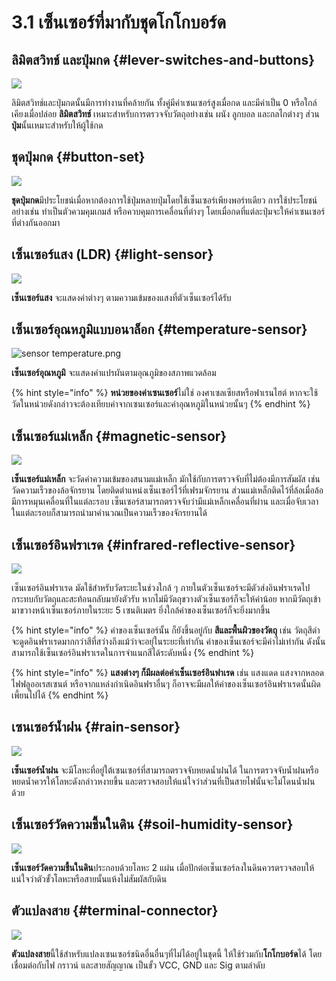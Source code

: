 # 3.1 เซ็นเซอร์ที่มากับชุดโกโกบอร์ด

## **ลิมิตสวิทช์ และปุ่มกด** {#lever-switches-and-buttons}

![](https://lh6.googleusercontent.com/XXhoiviM0cP9LWZSgzPx0pWmHF0x-tR4V8OhTWUseZfxY3xGaHsyGhh-O5gTvfPI-BFfGeMEibbzyN9AMxTOgTI_vG4uYLYIu8t6anoM7GqdF8GhQbq1BX0YVVc38N52Md8o0loC)

ลิมิตสวิทช์และปุ่มกดนั้นมีการทำงานที่คล้ายกัน ทั้งคู่มีค่าเซนเซอร์สูงเมื่อกด และมีค่าเป็น 0 หรือใกล์เคียงเมื่อปล่อย **ลิมิตสวิทช์** เหมาะสำหรับการตรวจจับวัตถุอย่างเช่น ผนัง ลูกบอล และกลไกต่างๆ ส่วน**ปุ่ม**นั้นเหมาะสำหรับให้ผู้ใช้กด

## **ชุดปุ่มกด** {#button-set}

![](https://lh5.googleusercontent.com/VUuiVQfDIceaurA8ryCCKjCOdan_ojwqc-Ogk9oiTRG6wBkPoh3-9_3EjxNkxEgRUqDUo_AL_sG_9mdyHAXpLfrVwb0iCmKGt-oUY4JY7gBwwPLyMTdp5RJ7jfbck4nPfMl6uJOx)

**ชุดปุ่มกด**มีประโยชน์เมื่อหากต้องการใช้ปุ่มหลายปุ่มโดยใช้เซ็นเซอร์เพียงพอร์ทเดียว การใช้ประโยชน์อย่างเช่น ทำเป็นตัวควมคุมเกมส์ หรือควบคุมการเคลื่อนที่ต่างๆ โดยเมื่อกดที่แต่ละปุ่มจะให้ค่าเซนเซอร์ที่ต่างกันออกมา

## **เซ็นเซอร์แสง** \(LDR\) {#light-sensor}

![](https://lh5.googleusercontent.com/Rmta4SQ9rb1CuqJC9vY8uw2z4zgpFS7AN6q9hSuqbtxWINkbDGAognrPA6hnccv69Y8ekl-TX3fxjedsuwo3xmHmx09xpjsnYAJB_OJgzHxJvoyNSvG8lybrCexIjteQXqjVuOnZ)

**เซ็นเซอร์แสง** จะแสดงค่าต่างๆ ตามความเข้มของแสงที่ตัวเซ็นเซอร์ได้รับ

## **เซ็นเซอร์อุณหภูมิแบบอนาล็อก** {#temperature-sensor}

![sensor temperature.png](https://lh4.googleusercontent.com/GgtVOBlhdmGlF5LMSz3Avz-HLId9joXpfCZim2qFtt0QcdBQ25VHQd26BjgpoJD-vrjQtmdlnh5DhBlurrMIGVKLwScvIS4_8jwphbhye3EXrXdJP_gFW9FFYLhtqAdA9J5Dwn5j)

**เซ็นเซอร์อุณหภูมิ** จะแสดงค่าแปรผันตามอุณภูมิของสภาพแวดล้อม

{% hint style="info" %}
**หน่วยของค่าเซนเซอร์**ไม่ใช่ องศาเซลเซียสหรือฟาเรนไฮต์ หากจะใช้วัดในหน่วยดังกล่าวจะต้องเทียบค่าจากเซนเซอร์และค่าอุณหภูมิในหน่วยนั้นๆ
{% endhint %}

## **เซ็นเซอร์แม่เหล็ก** {#magnetic-sensor}

![](https://lh6.googleusercontent.com/CQGNhkdfH75drhz385lKoW1OglalqJBSMLQhiySijjqP--X6O6tu1wlXJOunjBo812kH5iarjZ3BdrSkZTjiJ4qFYrz-Be1pFbg5Ih_bgaO-koYnUkgcByjTe5c2BLh3POmkZuE5)

**เซ็นเซอร์แม่เหล็ก** จะวัดค่าความเข้มของสนามแม่เหล็ก มักใช้กับการตรวจจับที่ไม่ต้องมีการสัมผัส เช่นวัดความเร็วของล้อจักรยาน โดยติดตำแหน่งเซ็นเซอร์ไว้ที่เฟรมจักรยาน ส่วนแม่เหล็กติดไว้ที่ล้อเมื่อล้อมีการหมุนเคลื่อนที่ในแต่ละรอบ เซ็นเซอร์สามารถตรวจจับว่ามีแม่เหล็กเคลื่อนที่ผ่าน และเมื่อจับเวลาในแต่ละรอบก็สามารถนำมาคำนวณเป็นความเร็วของจักรยานได้

## เซ็นเซอร์อินฟราเรด {#infrared-reflective-sensor}

![](https://lh6.googleusercontent.com/9bqUi-qv_uhq71zSn1qe5G5Q2os-9ULuRJx4bYSiWGFkwLS6zst3X9RLamf2FFtss5Z84vbJSwBFot1EuPXAiKHHl78HWCK0QvImOj_90SzTNkjAKNDW9R7ATZbA-Ty3MOQCzG-f)

เซ็นเซอร์อินฟราเรด มัดใช้สำหรับวัดระยะในช่วงใกล้ ๆ ภายในตัวเซ็นเซอร์จะมีตัวส่งอินฟราเรดไปกระทบกับวัตถุและสะท้อนกลับมายังตัวรับ หากไม่มีวัตถุขวางตัวเซ็นเซอร์ก็จะให้ค่าน้อย หากมีวัตถุเข้ามาขวางหน้าเซ็นเซอร์ภายในระยะ 5 เซนติเมตร ยิ่งใกล้ค่าของเซ็นเซอร์ก็จะยิ่งมากขึ้น

{% hint style="info" %}
ค่าของเซ็นเซอร์นั้น ก็ยังขึ้นอยู่กับ **สีและพื้นผิวของวัตถุ** เช่น วัตถุสีดำจะดูดอินฟราเรดมากกว่าสีที่สว่างถึงแม้ว่าจะอยุ่ในระยะที่เท่ากัน ค่าของเซ็นเซอร์จะมีค่าไม่เท่ากัน ดังนั้นสามารถใช้เซ็นเซอร์อินฟราเรดในการจำแนกสีได้ระดับหนึ่ง
{% endhint %}

{% hint style="info" %}
**แสงต่างๆ ก็มีผลต่อค่าเซ็นเซอร์อินฟาเรด** เช่น แสงแดด แสงจากหลอดไฟฟลูออเรสเซนต์ หรือจากแหล่งกำเนิดอินฟราอื่นๆ ก็อาจจะมีผลให้ค่าของเซ็นเซอร์อินฟราเรดนั้นผิดเพี้ยนไปได้
{% endhint %}

## **เซนเซอร์น้ำฝน** {#rain-sensor}

![](https://lh6.googleusercontent.com/CfP5LQKjRSXzFGOnuqzSghzV4rAUu6DPD7DwLa5ZfnhmXN8CpqvpPtg5rDMCYnX90mYWqtnHv-SApJSrw7jd4kprxunTzj0wi4qAgi-3HP3QB5qRG6e1Uy38ju5tB-EuAfmII9am)

**เซ็นเซอร์น้ำฝน** จะมีโลหะที่อยู่ใต้เซนเซอร์ที่สามารถตรวจจับหยดน้ำฝนได้ ในการตรวจจับน้ำฝนหรือหยดน้ำควรให้โลหะดังกล่าวหงายขึ้น และตรวจสอบให้แน่ใจว่าส่วนที่เป็นสายไฟนั้นจะไม่โดนน้ำฝนด้วย

## **เซ็นเซอร์วัดความชื้นในดิน** {#soil-humidity-sensor}

![](https://lh5.googleusercontent.com/ShjcJG_JzPDLen6CHoZZ4e0Sj32jGRE9LkxeuEOF3dj6xbNRnLBs99zIflF2-HfLuEQvP3Mxs25vxdhhigT3l7XoaJ09EYUyPRfVp_y9uOvdiCScQY8JnIfMLVQ_Ea48FmfoWtS4)

**เซ็นเซอร์วัดความชื้นในดิน**ประกอบด้วยโลหะ 2 แผ่น เมื่อปักต่อเซ็นเซอร์ลงในดินควรตรวจสอบให้แน่ใจว่าตัวขั้วโลหะหรือสายนั้นแห้งไม่สัมผัสกับดิน

## **ตัวแปลงสาย** {#terminal-connector}

![](https://lh6.googleusercontent.com/BsDQ0Lmmj7k9reFACTEsyOA4DZzNWpNU4UPFLcLUXE90ZmSS-JHGJHknNh9i-nWG90HLG6i3DOGQdDADIxE3sIH4rUigGNeczo-xpQE5f32wpqlR7wWbCZlke0e652HwQEYGV5Og)

**ตัวแปลงสาย**นี้ใช้สำหรับแปลงเซนเซอร์ชนิดอื่นอื่นๆที่ไม่ได้อยู่ในชุดนี้ ให้ใช้ร่วมกับ**โกโกบอร์ด**ได้ โดยเชื่อมต่อกับไฟ กราวน์ และสายสัญญาณ เป็นขั้ว VCC, GND และ Sig ตามลำดับ

